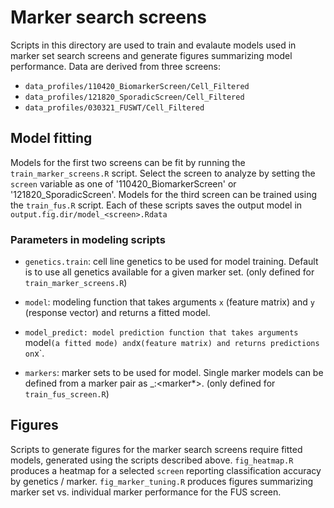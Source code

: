 # Marker search screens
Scripts in this directory are used to train and evalaute models used in marker
set search screens and generate figures summarizing model performance. Data are
derived from three screens:

- `data_profiles/110420_BiomarkerScreen/Cell_Filtered`
- `data_profiles/121820_SporadicScreen/Cell_Filtered`
- `data_profiles/030321_FUSWT/Cell_Filtered`

## Model fitting
Models for the first two screens can be fit by running the
`train_marker_screens.R` script. Select the screen to analyze by setting the
`screen` variable as one of '110420_BiomarkerScreen' or '121820_SporadicScreen'.
Models for the third screen can be trained using the `train_fus.R` script. Each
of these scripts saves the output model in `output.fig.dir/model_<screen>.Rdata`

### Parameters in modeling scripts

- `genetics.train`: cell line genetics to be used for model training. Default is
  to use all genetics available for a given marker set. (only defined for
  `train_marker_screens.R`)

- `model`: modeling function that takes arguments `x` (feature matrix) and `y`
  (response vector) and returns a fitted model.

- `model_predict: model prediction function that takes arguments `model` (a
  fitted mode) and `x` (feature matrix) and returns predictions on `x`.

- `markers`: marker sets to be used for model. Single marker models can be
  defined from a marker pair as <marker1>_<marker2>:<marker*>. (only defined for
  `train_fus_screen.R`)

## Figures
Scripts to generate figures for the marker search screens require fitted models,
generated using the scripts described above. `fig_heatmap.R` produces a heatmap
for a selected `screen` reporting classification accuracy by genetics / marker.
`fig_marker_tuning.R` produces figures summarizing marker set vs. individual
marker performance for the FUS screen.
